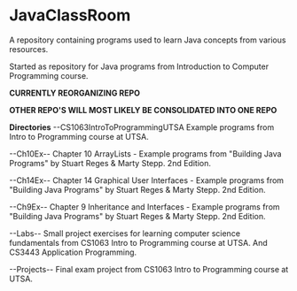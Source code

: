 # JavaClassRoom
A repository containing programs used to learn Java concepts from various 
resources.

Started as repository for Java programs from Introduction to Computer Programming course.

**CURRENTLY REORGANIZING REPO**

**OTHER REPO'S WILL MOST LIKELY BE CONSOLIDATED INTO ONE REPO**

**Directories**
--CS1063IntroToProgrammingUTSA
Example programs from Intro to Programming course at UTSA.

--Ch10Ex--
Chapter 10 ArrayLists - Example programs from "Building Java Programs" 
by Stuart Reges & Marty Stepp. 2nd Edition.

--Ch14Ex--
Chapter 14 Graphical User Interfaces - Example programs from 
"Building Java Programs" by Stuart Reges & Marty Stepp. 2nd Edition.

--Ch9Ex--
Chapter 9 Inheritance and Interfaces - Example programs from 
"Building Java Programs" by Stuart Reges & Marty Stepp. 2nd Edition.

--Labs--
Small project exercises for learning computer science fundamentals 
from CS1063 Intro to Programming course at UTSA.  And CS3443 Application 
Programming.

--Projects--
Final exam project from CS1063 Intro to Programming course at UTSA.
